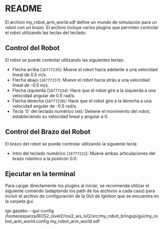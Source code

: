 # README

El archivo my_robot_arm_world.sdf define un mundo de simulación para un robot con un brazo. El archivo incluye varios plugins que permiten controlar el robot utilizando las teclas del teclado.

## Control del Robot

El robot se puede controlar utilizando las siguientes teclas:

- Flecha arriba (`16777235`): Mueve el robot hacia adelante a una velocidad lineal de 0.5 m/s.
- Flecha abajo (`16777237`): Mueve el robot hacia atrás a una velocidad lineal de -0.5 m/s.
- Flecha izquierda (`16777234`): Hace que el robot gire a la izquierda a una velocidad angular de 0.5 rad/s.
- Flecha derecha (`16777236`): Hace que el robot gire a la derecha a una velocidad angular de -0.5 rad/s.
- Tecla '0' del teclado numérico (`48`): Detiene el movimiento del robot, estableciendo su velocidad lineal y angular a 0.

## Control del Brazo del Robot

El brazo del robot se puede controlar utilizando la siguiente tecla:

- Intro del teclado numérico (`16777221`): Mueve ambas articulaciones del brazo robótico a la posiicón 0.0.

## Ejecutar en la terminal

Para cargar directamente los plugins al iniciar, se recomienda utilizar el siguiente comando (adaptando los path de los archivos a cada caso) para incluir el archivo de configuración de la GUI de Ignition que se encuentra en la carpeta gui.

ign gazebo --gui-config /home/esparza/ROS2_nivel2/ros2_ws_lvl2/src/my_robot_bringup/gui/my_robot_arm_world.config my_robot_arm_world.sdf
